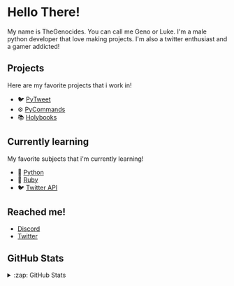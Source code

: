 # Hello There!

My name is TheGenocides. You can call me Geno or Luke. I'm a male python developer that love making projects. I'm also a twitter enthusiast and a gamer addicted! 

## Projects

Here are my favorite projects that i work in!
- 🐦 [PyTweet](https://github.com/TheFarGG/PyTweet)
- ⚙️ [PyCommands](https://github.com/TheGenocides/PyCommands)
- 📚 [Holybooks](https://github.com/TheGenocides/Holybooks)

## Currently learning

My favorite subjects that i'm currently learning!
- 🐍 [Python](https://python.org/)
- 💎 [Ruby](https://www.ruby-lang.org/en/)
- 🐦 [Twitter API](https://developer.twitter.com/en/docs/api-reference-index)

## Reached me!

- [Discord](https://discord.com/users/685082846993317953)
- [Twitter](https://twitter.com/TheGenocides3)


## GitHub Stats

<details>
  <summary>:zap: GitHub Stats</summary>
  <br>
  <img align="left" alt="TheGenocides's GitHub Stats" src="https://github-readme-stats.vercel.app/api?username=TheGenocides&show_icons=true&hide_border=true&theme=radical" />

</details>
